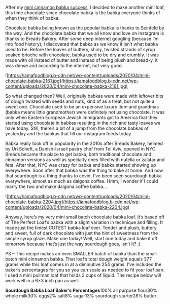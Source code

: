 After my [mini cinnamon babka success](https://iamafoodblog.com/small-batch-mini-sourdough-babka/), I decided to make another mini loaf, this time chocolate since chocolate babka is the babka everyone thinks of when they think of babka.

Chocolate babka being known as the popular babka is thanks to Seinfeld by the way. And the chocolate babka that we all know and love on Instagram is thanks to Breads Bakery. After some deep internet googling (because I’m into food history), I discovered that babka as we know it isn’t what babka used to be. Before the loaves of buttery, shiny, twisted strands of syrup soaked brioche with chocolate, babka used to be dry and crumbly. It was made with oil instead of butter and instead of being plush and bread-y, it was dense and according to the internet, not very good.

![https://iamafoodblog.b-cdn.net/wp-content/uploads/2020/04/mini-chocolate-babka-2161.jpg](https://iamafoodblog.b-cdn.net/wp-content/uploads/2020/04/mini-chocolate-babka-2161.jpg)

So what changed then? Well, originally babkas were made with leftover bits of dough twisted with seeds and nuts, kind of as a treat, but not quite a sweet one. Chocolate used to be an expensive luxury item and grandmas (babka means little grandmother) were definitely not using chocolate. It was only when Eastern European Jewish immigrants got to America that they started using chocolate in babkas resulting in the rich and tasty loaves we have today. Still, there’s a bit of a jump from the chocolate babkas of yesterday and the babkas that fill our instagram feeds today.

Babka really took off in popularity in the 2010s after Breads Bakery, helmed by Uri Scheft, a Danish-Israeli pastry chef from Tel Aviv, opened in NYC. Breads became the place to get babka, both traditional chocolate and cinnamon versions as well as specialty ones filled with nutella or za’atar and feta. After that, NYC was crazy for babka and babka started showing up everywhere. Soon after that babka was the thing to bake at home. And now that sourdough is a thing thanks to covid, I’ve been seen sourdough babka everywhere, almost as much as dalgona coffee. Hmm, I wonder if I could marry the two and make dalgona coffee babka…

![https://iamafoodblog.b-cdn.net/wp-content/uploads/2020/04/mini-chocolate-babka-2204.jpg](https://iamafoodblog.b-cdn.net/wp-content/uploads/2020/04/mini-chocolate-babka-2204.jpg)

Anyway, here’s my very mini small batch chocolate babka loaf. It’s based off of The Perfect Loaf’s babka with a slight variation in technique and filling. It made just the tiniest CUTEST babka loaf ever. Tender and plush, buttery and sweet, full of dark chocolate with just the hint of sweetness from the simple syrup glaze. Make one today! Well, start one today and bake it off tomorrow because that’s just the way sourdough goes, isn’t it? ;)

PS – This recipe makes an even SMALLER batch of babka than the small batch mini cinnamon babka. That loaf’s total dough weight equals 377 grams while this loaf comes in at a diminutive 254 grams. I’ve included the baker’s percentages for you so you can scale as needed to fit your loaf pan. I used a mini pullman loaf that holds 2 cups of liquid. The recipe below will work well in a 6×3 inch pan as well.

**Sourdough Babka Loaf Baker’s Percentages**100% all purpose flour30% whole milk30% eggs2% salt8% sugar13% sourdough starter28% butter
